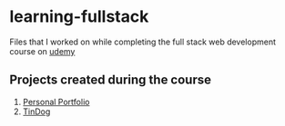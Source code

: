 # learning-fullstack

<p>Files that I worked on while completing the full stack web development course on <a href="https://www.udemy.com/course/the-complete-web-development-bootcamp/">udemy</a> </p>

## Projects created during the course
1. <a href="https://ceoshikhar.github.io/cv" target="_blank">Personal Portfolio</a>
2. <a href="https://ceoshikhar.github.io/tindog" target="_blank">TinDog</a>
